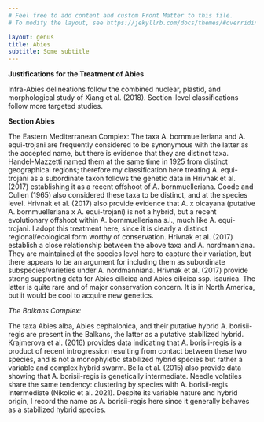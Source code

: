 ```yaml
---
# Feel free to add content and custom Front Matter to this file.
# To modify the layout, see https://jekyllrb.com/docs/themes/#overriding-theme-defaults

layout: genus
title: Abies
subtitle: Some subtitle
---
```


**Justifications for the Treatment of Abies**

Infra-Abies delineations follow the combined nuclear, plastid, and morphological study of Xiang et al. (2018).
Section-level classifications follow more targeted studies.

**Section Abies**

The Eastern Mediterranean Complex:
The taxa A. bornmuelleriana and A. equi-trojani are frequently considered to be synonymous with the latter as the
accepted name, but there is evidence that they are distinct taxa. Handel-Mazzetti named them at the same time in 1925
from distinct geographical regions; therefore my classification here treating A. equi-trojani as a subordinate taxon
follows the genetic data in Hrivnak et al. (2017) establishing it as a recent offshoot of A. bornmuelleriana. Coode
and
Cullen (1965) also considered these taxa to be distinct, and at the species level.
Hrivnak et al. (2017) also provide evidence that A. x olcayana (putative A. bornmuelleriana x A. equi-trojani) is not
a
hybrid, but a recent evolutionary offshoot within A. bornmuelleriana s.l., much like A. equi-trojani. I adopt this
treatment here, since it is clearly a distinct regional/ecological form worthy of conservation.
Hrivnak et al. (2017) establish a close relationship between the above taxa and A. nordmanniana. They are maintained
at
the species level here to capture their variation, but there appears to be an argument for including them as
subordinate
subspecies/varieties under A. nordmanniana.
Hrivnak et al. (2017) provide strong supporting data for Abies cilicica and Abies cilicica ssp. isaurica. The latter
is
quite rare and of major conservation concern. It is in North America, but it would be cool to acquire new genetics.

_The Balkans Complex:_

The taxa Abies alba, Abies cephalonica, and their putative hybrid A. borisii-regis are present in the Balkans, the
latter as a putative stabilized hybrid. Krajmerova et al. (2016) provides data indicating that A. borisii-regis is a
product of recent introgression resulting from contact between these two species, and is not a monophyletic stabilized
hybrid species but rather a variable and complex hybrid swarm. Bella et al. (2015) also provide data showing that A.
borisii-regis is genetically intermediate. Needle volatiles share the same tendency: clustering by species with A.
borisii-regis intermediate (Nikolic et al. 2021). Despite its variable nature and hybrid origin, I record the name as
A.
borisii-regis here since it generally behaves as a stabilized hybrid species.

